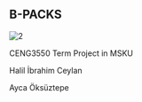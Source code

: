 ## B-PACKS

![2](https://user-images.githubusercontent.com/33789758/172612965-16d27bff-15d3-4433-8243-504f70c1145d.png)


CENG3550 Term Project in MSKU

Halil İbrahim Ceylan

Ayca Öksüztepe
